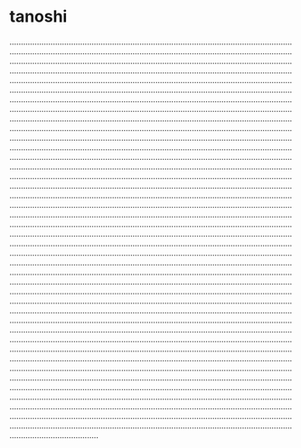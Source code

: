 # tanoshi

...................................................................................................................................................................................................................................................................................................................................................................................................................................................................................................................................................................................................................................................................................................................................................................................................................................................................................................................................................................................................................................................................................................................................................................................................................................................................................................................................................................................................................................................................................................................................................................................................................................................................................................................................................................................................................................................................................................................................................................................................................................................................................................................................................................................................................................................................................................................................................................................................................................................................................................................................................................................................................................................................................................................................................................................................................................................................................................................................................................................................................................................................................................................................................................................................................................................................................................................................................................................................................................................................................................................................................................................................................................................................................................................................................................................................................................................................................................................................................................................................................................................................................................................................................................................................................................................................................................................................................................................................................................................................................................................................................................................................................................................................................................................................................................................................................................................................................................................................................................................................................................................................................................................................................................................................................................................................................................................................